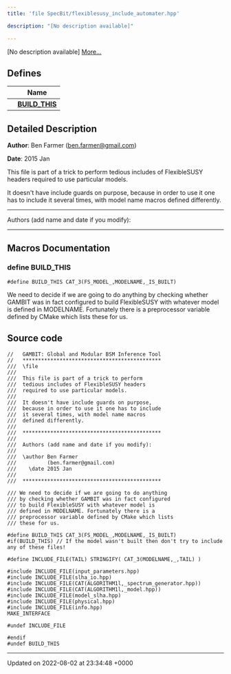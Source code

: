 ```yaml
---
title: 'file SpecBit/flexiblesusy_include_automater.hpp'

description: "[No description available]"

---
```







[No description available] [More...](#detailed-description)

## Defines

|                | Name           |
| -------------- | -------------- |
|  | **[BUILD_THIS](/documentation/code/gambit_sphinx/files/flexiblesusy__include__automater_8hpp/#define-build-this)**  |

## Detailed Description


**Author**: Ben Farmer ([ben.farmer@gmail.com](mailto:ben.farmer@gmail.com)) 

**Date**: 2015 Jan

This file is part of a trick to perform tedious includes of FlexibleSUSY headers required to use particular models.

It doesn't have include guards on purpose, because in order to use it one has to include it several times, with model name macros defined differently.



------------------

Authors (add name and date if you modify):



------------------




## Macros Documentation

### define BUILD_THIS

```
#define BUILD_THIS CAT_3(FS_MODEL_,MODELNAME,_IS_BUILT)
```


We need to decide if we are going to do anything by checking whether GAMBIT was in fact configured to build FlexibleSUSY with whatever model is defined in MODELNAME. Fortunately there is a preprocessor variable defined by CMake which lists these for us. 


## Source code

```
//   GAMBIT: Global and Modular BSM Inference Tool
//   *********************************************
///  \file
///
///  This file is part of a trick to perform
///  tedious includes of FlexibleSUSY headers
///  required to use particular models.
///
///  It doesn't have include guards on purpose,
///  because in order to use it one has to include
///  it several times, with model name macros 
///  defined differently.
///
///  *********************************************
///
///  Authors (add name and date if you modify):
///
///  \author Ben Farmer
///          (ben.farmer@gmail.com)
///    \date 2015 Jan
///  
///  *********************************************

/// We need to decide if we are going to do anything
/// by checking whether GAMBIT was in fact configured
/// to build FlexibleSUSY with whatever model is
/// defined in MODELNAME. Fortunately there is a
/// preprocessor variable defined by CMake which lists
/// these for us.

#define BUILD_THIS CAT_3(FS_MODEL_,MODELNAME,_IS_BUILT) 
#if(BUILD_THIS) // If the model wasn't built then don't try to include any of these files!

#define INCLUDE_FILE(TAIL) STRINGIFY( CAT_3(MODELNAME,_,TAIL) )

#include INCLUDE_FILE(input_parameters.hpp)
#include INCLUDE_FILE(slha_io.hpp)
#include INCLUDE_FILE(CAT(ALGORITHM1l,_spectrum_generator.hpp))
#include INCLUDE_FILE(CAT(ALGORITHM1l,_model.hpp))
#include INCLUDE_FILE(model_slha.hpp)
#include INCLUDE_FILE(physical.hpp)
#include INCLUDE_FILE(info.hpp)
MAKE_INTERFACE

#undef INCLUDE_FILE

#endif
#undef BUILD_THIS
```


-------------------------------

Updated on 2022-08-02 at 23:34:48 +0000
